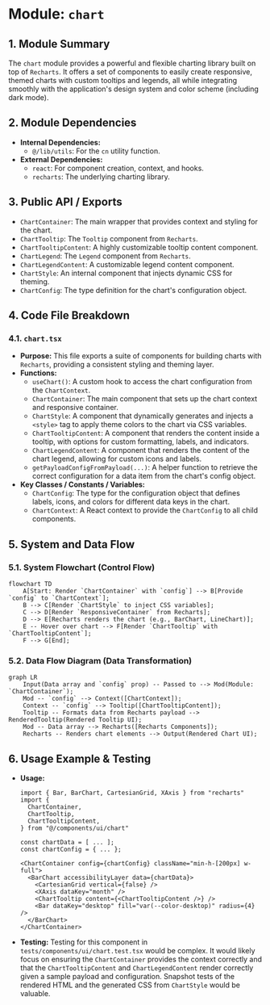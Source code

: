 # Module: `chart`

## 1. Module Summary

The `chart` module provides a powerful and flexible charting library built on top of `Recharts`. It offers a set of components to easily create responsive, themed charts with custom tooltips and legends, all while integrating smoothly with the application's design system and color scheme (including dark mode).

## 2. Module Dependencies

* **Internal Dependencies:**
    * `@/lib/utils`: For the `cn` utility function.
* **External Dependencies:**
    * `react`: For component creation, context, and hooks.
    * `recharts`: The underlying charting library.

## 3. Public API / Exports

* `ChartContainer`: The main wrapper that provides context and styling for the chart.
* `ChartTooltip`: The `Tooltip` component from `Recharts`.
* `ChartTooltipContent`: A highly customizable tooltip content component.
* `ChartLegend`: The `Legend` component from `Recharts`.
* `ChartLegendContent`: A customizable legend content component.
* `ChartStyle`: An internal component that injects dynamic CSS for theming.
* `ChartConfig`: The type definition for the chart's configuration object.

## 4. Code File Breakdown

### 4.1. `chart.tsx`

* **Purpose:** This file exports a suite of components for building charts with `Recharts`, providing a consistent styling and theming layer.
* **Functions:**
    * `useChart()`: A custom hook to access the chart configuration from the `ChartContext`.
    * `ChartContainer`: The main component that sets up the chart context and responsive container.
    * `ChartStyle`: A component that dynamically generates and injects a `<style>` tag to apply theme colors to the chart via CSS variables.
    * `ChartTooltipContent`: A component that renders the content inside a tooltip, with options for custom formatting, labels, and indicators.
    * `ChartLegendContent`: A component that renders the content of the chart legend, allowing for custom icons and labels.
    * `getPayloadConfigFromPayload(...)`: A helper function to retrieve the correct configuration for a data item from the chart's config object.
* **Key Classes / Constants / Variables:**
    * `ChartConfig`: The type for the configuration object that defines labels, icons, and colors for different data keys in the chart.
    * `ChartContext`: A React context to provide the `ChartConfig` to all child components.

## 5. System and Data Flow

### 5.1. System Flowchart (Control Flow)

```mermaid
flowchart TD
    A[Start: Render `ChartContainer` with `config`] --> B[Provide `config` to `ChartContext`];
    B --> C[Render `ChartStyle` to inject CSS variables];
    C --> D[Render `ResponsiveContainer` from Recharts];
    D --> E[Recharts renders the chart (e.g., BarChart, LineChart)];
    E -- Hover over chart --> F[Render `ChartTooltip` with `ChartTooltipContent`];
    F --> G[End];
```

### 5.2. Data Flow Diagram (Data Transformation)

```mermaid
graph LR
    Input(Data array and `config` prop) -- Passed to --> Mod(Module: `ChartContainer`);
    Mod -- `config` --> Context([ChartContext]);
    Context -- `config` --> Tooltip([ChartTooltipContent]);
    Tooltip -- Formats data from Recharts payload --> RenderedTooltip(Rendered Tooltip UI);
    Mod -- Data array --> Recharts([Recharts Components]);
    Recharts -- Renders chart elements --> Output(Rendered Chart UI);
```

## 6. Usage Example & Testing

* **Usage:**
  ```tsx
  import { Bar, BarChart, CartesianGrid, XAxis } from "recharts"
  import {
    ChartContainer,
    ChartTooltip,
    ChartTooltipContent,
  } from "@/components/ui/chart"

  const chartData = [ ... ];
  const chartConfig = { ... };

  <ChartContainer config={chartConfig} className="min-h-[200px] w-full">
    <BarChart accessibilityLayer data={chartData}>
      <CartesianGrid vertical={false} />
      <XAxis dataKey="month" />
      <ChartTooltip content={<ChartTooltipContent />} />
      <Bar dataKey="desktop" fill="var(--color-desktop)" radius={4} />
    </BarChart>
  </ChartContainer>
  ```
* **Testing:** Testing for this component in `tests/components/ui/chart.test.tsx` would be complex. It would likely focus on ensuring the `ChartContainer` provides the context correctly and that the `ChartTooltipContent` and `ChartLegendContent` render correctly given a sample payload and configuration. Snapshot tests of the rendered HTML and the generated CSS from `ChartStyle` would be valuable.
